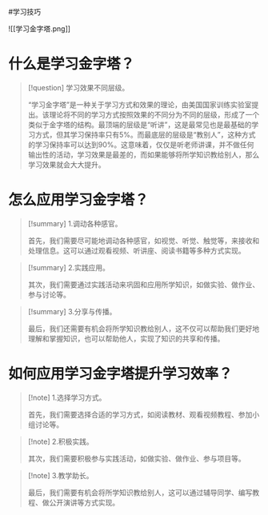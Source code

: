 #学习技巧

![[学习金字塔.png]]

#  什么是学习金字塔？

> [!question]  学习效果不同层级。
>
> “学习金字塔”是一种关于学习方式和效果的理论，由美国国家训练实验室提出。该理论将不同的学习方式按照效果的不同分为不同的层级，形成了一个类似于金字塔的结构。最顶端的层级是“听讲”，这是最常见也是最基础的学习方式，但其学习保持率只有5%。而最底层的层级是“教别人”，这种方式的学习保持率可以达到90%。这意味着，仅仅是听老师讲课，并不做任何输出性的活动，学习效果是最差的，而如果能够将所学知识教给别人，那么学习效果就会大大提升。

# 怎么应用学习金字塔？

> [!summary] 1.调动各种感官。
>
> 首先，我们需要尽可能地调动各种感官，如视觉、听觉、触觉等，来接收和处理信息。这可以通过观看视频、听讲座、阅读书籍等多种方式实现。

> [!summary] 2.实践应用。
>
> 其次，我们需要通过实践活动来巩固和应用所学知识，如做实验、做作业、参与讨论等。


> [!summary] 3.分享与传播。
>
> 最后，我们还需要有机会将所学知识教给别人，这不仅可以帮助我们更好地理解和掌握知识，也可以帮助他人，实现了知识的共享和传播。

# 如何应用学习金字塔提升学习效率？


> [!note] 1.选择学习方式。
>
> 首先，我们需要选择合适的学习方式，如阅读教材、观看视频教程、参加小组讨论等。

> [!note] 2.积极实践。
>
> 其次，我们需要积极参与实践活动，如做实验、做作业、参与项目等。


> [!note] 3.教学助长。
>
> 最后，我们需要有机会将所学知识教给别人，这可以通过辅导同学、编写教程、做公开演讲等方式实现。

